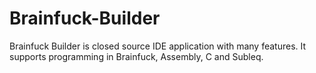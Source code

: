 # Brainfuck-Builder
Brainfuck Builder is closed source IDE application with many features. It supports programming in Brainfuck, Assembly, C and Subleq.
